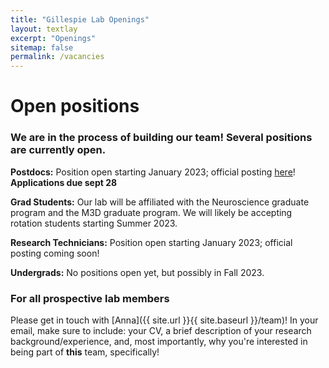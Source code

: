 ```yaml
---
title: "Gillespie Lab Openings"
layout: textlay
excerpt: "Openings"
sitemap: false
permalink: /vacancies
---
```


# Open positions

### We are in the process of building our team! Several positions are currently open.

**Postdocs:** Position open starting January 2023; official posting [here](https://jobrxiv.org/job/gillespie-lab-at-the-university-of-washington-27778-postdoctoral-fellowship-hippocampal-spatial-representations-in-aging-and-alzheimers-disease/)! **Applications due sept 28**

**Grad Students:** Our lab will be affiliated with the Neuroscience graduate program and the M3D graduate program. We will likely be accepting rotation students starting Summer 2023.

**Research Technicians:** Position open starting January 2023; official posting coming soon!

**Undergrads:** No positions open yet, but possibly in Fall 2023. 

### For all prospective lab members
Please get in touch with [Anna]({{ site.url }}{{ site.baseurl }}/team)! In your email, make sure to include: your CV, a brief description of your research background/experience, and, most importantly, why you're interested in being part of **this** team, specifically!





<!-- <figure>
<img src="{{ site.url }}{{ site.baseurl }}/images/picpic/Gallery/DSC_0696.jpg" width="95%">
</figure> -->
